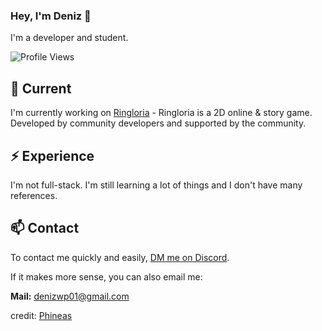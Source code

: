 ### Hey, I'm Deniz 👋

I'm a developer and student.

![Profile Views](https://komarev.com/ghpvc/?username=denizwp)

## 🔭 Current

I'm currently working on [Ringloria](https://discord.gg/s65AQM9f5z) - Ringloria is a 2D online & story game. Developed by community developers and supported by the community.

## ⚡️ Experience

I'm not full-stack. I'm still learning a lot of things and I don't have many references.

## 📫 Contact

To contact me quickly and easily, [DM me on Discord](https://discord.com/users/773141540944084994).

If it makes more sense, you can also email me:

**Mail:** denizwp01@gmail.com

credit: [Phineas](https://github.com/Phineas/)
